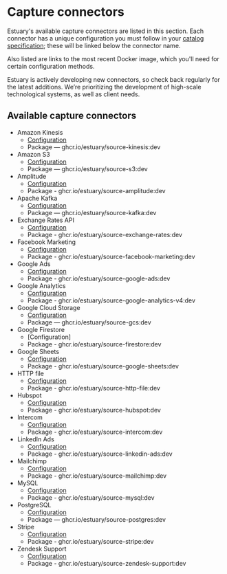 # Capture connectors

Estuary's available capture connectors are listed in this section. Each connector has a unique configuration you must follow in your [catalog specification](concepts/README.md#specifications); these will be linked below the connector name.

Also listed are links to the most recent Docker image, which you'll need for certain configuration methods.

Estuary is actively developing new connectors, so check back regularly for the latest additions. We’re prioritizing the development of high-scale technological systems, as well as client needs.

## Available capture connectors

* Amazon Kinesis
  * [Configuration](./amazon-kinesis.md)
  * Package — ghcr.io/estuary/source-kinesis:dev
* Amazon S3
  * [Configuration](./amazon-s3.md)
  * Package — ghcr.io/estuary/source-s3:dev
* Amplitude
  * [Configuration](./amplitude.md)
  * Package - ghcr.io/estuary/source-amplitude:dev
* Apache Kafka
  * [Configuration](./apache-kafka.md)
  * Package — ghcr.io/estuary/source-kafka:dev
* Exchange Rates API
  * [Configuration](./exchange-rates.md)
  * Package - ghcr.io/estuary/source-exchange-rates:dev
* Facebook Marketing
  * [Configuration](./facebook-marketing.md)
  * Package - ghcr.io/estuary/source-facebook-marketing:dev
* Google Ads
  * [Configuration](./google-ads.md)
  * Package - ghcr.io/estuary/source-google-ads:dev
* Google Analytics
  * [Configuration](./google-analytics.md)
  * Package - ghcr.io/estuary/source-google-analytics-v4:dev
* Google Cloud Storage
  * [Configuration](./gcs.md)
  * Package — ghcr.io/estuary/source-gcs:dev
* Google Firestore
  * [Configuration]
  * Package - ghcr.io/estuary/source-firestore:dev
* Google Sheets
  * [Configuration](./google-sheets.md)
  * Package - ghcr.io/estuary/source-google-sheets:dev
* HTTP file
  * [Configuration](./http-file.md)
  * Package - ghcr.io/estuary/source-http-file:dev
* Hubspot
  * [Configuration](./hubspot.md)
  * Package - ghcr.io/estuary/source-hubspot:dev
* Intercom
  * [Configuration](./intercom.md)
  * Package - ghcr.io/estuary/source-intercom:dev
* LinkedIn Ads
  * [Configuration](./linkedin-ads.md)
  * Package - ghcr.io/estuary/source-linkedin-ads:dev
* Mailchimp
  * [Configuration](./mailchimp.md)
  * Package - ghcr.io/estuary/source-mailchimp:dev
* MySQL
  * [Configuration](./MySQL.md)
  * Package - ghcr.io/estuary/source-mysql:dev
* PostgreSQL
  * [Configuration](./PostgreSQL.md)
  * Package — ghcr.io/estuary/source-postgres:dev
* Stripe
  * [Configuration](./stripe.md)
  * Package - ghcr.io/estuary/source-stripe:dev
* Zendesk Support
  * [Configuration](./zendesk-support.md)
  * Package - ghcr.io/estuary/source-zendesk-support:dev
